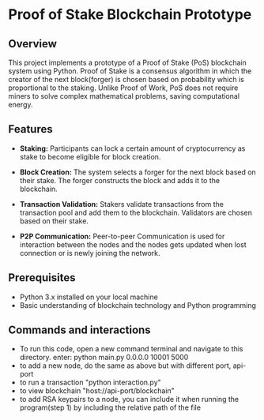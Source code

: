 # Proof of Stake Blockchain Prototype

## Overview

This project implements a prototype of a Proof of Stake (PoS) blockchain system using Python. Proof of Stake is a consensus algorithm in which the creator of the next block(forger) is chosen based on probability which is proportional to the staking. Unlike Proof of Work, PoS does not require miners to solve complex mathematical problems, saving computational energy.

## Features

- **Staking:** Participants can lock a certain amount of cryptocurrency as stake to become eligible for block creation.

- **Block Creation:** The system selects a forger for the next block based on their stake. The forger constructs the block and adds it to the blockchain.

- **Transaction Validation:** Stakers validate transactions from the transaction pool and add them to the blockchain. Validators are chosen based on their stake.

- **P2P Communication:** Peer-to-peer Communication is used for interaction between the nodes and the nodes gets updated when lost connection or is newly joining the network.

## Prerequisites

- Python 3.x installed on your local machine
- Basic understanding of blockchain technology and Python programming
  
## Commands and interactions
- To run this code, open a new command terminal and navigate to this directory. enter: python main.py 0.0.0.0 10001 5000
- to add a new node, do the same as above but with different port, api-port
- to run a transaction "python interaction.py"
- to view blockchain "host://api-port/blockchain"
- to add RSA keypairs to a node, you can include it when running the program(step 1) by including the relative path     of the file







